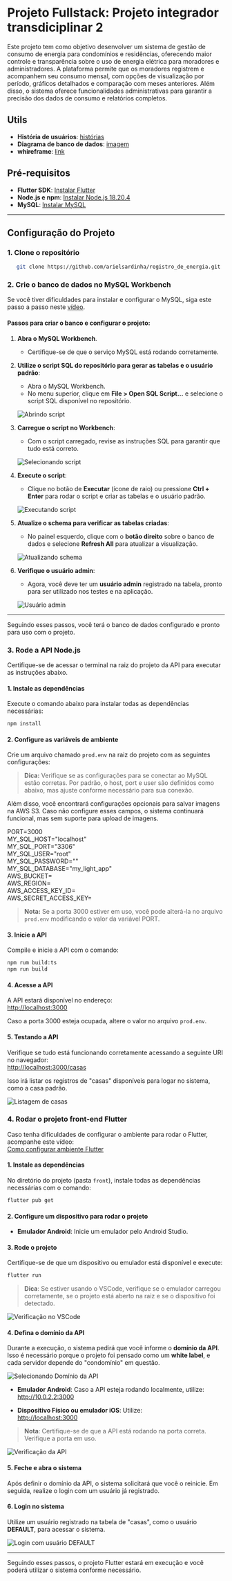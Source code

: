 # Projeto Fullstack: Projeto integrador transdiciplinar 2

Este projeto tem como objetivo desenvolver um sistema de gestão de consumo de energia para condomínios e residências, oferecendo maior controle e transparência sobre o uso de energia elétrica para moradores e administradores. A plataforma permite que os moradores registrem e acompanhem seu consumo mensal, com opções de visualização por período, gráficos detalhados e comparação com meses anteriores. Além disso, o sistema oferece funcionalidades administrativas para garantir a precisão dos dados de consumo e relatórios completos.

## Utils

- **História de usuários**: [histórias](./documentacoes/historia_de_usuario_2.docx)
- **Diagrama de banco de dados**: [imagem](./documentacoes/diagrama_de_banco_de_dados.PNG)
- **whireframe**: [link](https://whimsical.com/LEfbfkMyv4sePLp43sAfW6)

## Pré-requisitos

- **Flutter SDK**: [Instalar Flutter](https://docs.flutter.dev/get-started/install)
- **Node.js e npm**: [Instalar Node.js 18.20.4](https://nodejs.org/pt/blog/release/v18.20.4)
- **MySQL**: [Instalar MySQL](https://dev.mysql.com/downloads/installer/)

---

## Configuração do Projeto

### 1. **Clone o repositório**

```bash
   git clone https://github.com/arielsardinha/registro_de_energia.git
```

### 2. **Crie o banco de dados no MySQL Workbench**

Se você tiver dificuldades para instalar e configurar o MySQL, siga este passo a passo neste [vídeo](https://www.youtube.com/watch?v=s0YoPLbox40).

#### **Passos para criar o banco e configurar o projeto:**

1. **Abra o MySQL Workbench**.
   - Certifique-se de que o serviço MySQL está rodando corretamente.

2. **Utilize o script SQL do repositório para gerar as tabelas e o usuário padrão**:
   - Abra o MySQL Workbench.
   - No menu superior, clique em **File > Open SQL Script...** e selecione o script SQL disponível no repositório.

   ![Abrindo script](https://github.com/user-attachments/assets/c9d2b559-e728-4930-a6ac-2a1bd13292b3)

3. **Carregue o script no Workbench**:
   - Com o script carregado, revise as instruções SQL para garantir que tudo está correto.

   ![Selecionando script](https://github.com/user-attachments/assets/4d3fcc4d-d1b8-475e-90b2-b58bfc61ec8f)

4. **Execute o script**:
   - Clique no botão de **Executar** (ícone de raio) ou pressione **Ctrl + Enter** para rodar o script e criar as tabelas e o usuário padrão.

   ![Executando script](https://github.com/user-attachments/assets/2da67832-1186-4bdc-9d73-834e1f49418a)

5. **Atualize o schema para verificar as tabelas criadas**:
   - No painel esquerdo, clique com o **botão direito** sobre o banco de dados e selecione **Refresh All** para atualizar a visualização.

   ![Atualizando schema](https://github.com/user-attachments/assets/ab3322df-9c3f-4b90-bc65-19ce50c064f7)

6. **Verifique o usuário admin**:
   - Agora, você deve ter um **usuário admin** registrado na tabela, pronto para ser utilizado nos testes e na aplicação.

   ![Usuário admin](https://github.com/user-attachments/assets/bb11c043-d033-4685-8de7-6d75798708d8)

---

Seguindo esses passos, você terá o banco de dados configurado e pronto para uso com o projeto.

### 3. **Rode a API Node.js**

Certifique-se de acessar o terminal na raiz do projeto da API para executar as instruções abaixo.

#### 1. **Instale as dependências**

Execute o comando abaixo para instalar todas as dependências necessárias:

```bash
npm install
```

#### 2. **Configure as variáveis de ambiente**

Crie um arquivo chamado `prod.env` na raiz do projeto com as seguintes configurações:

> **Dica:** Verifique se as configurações para se conectar ao MySQL estão corretas. Por padrão, o host, port e user são definidos como abaixo, mas ajuste conforme necessário para sua conexão.

Além disso, você encontrará configurações opcionais para salvar imagens na AWS S3. Caso não configure esses campos, o sistema continuará funcional, mas sem suporte para upload de imagens.

PORT=3000  
MY_SQL_HOST="localhost"  
MY_SQL_PORT="3306"  
MY_SQL_USER="root"  
MY_SQL_PASSWORD=""  
MY_SQL_DATABASE="my_light_app"  
AWS_BUCKET=  
AWS_REGION=  
AWS_ACCESS_KEY_ID=  
AWS_SECRET_ACCESS_KEY=  

> **Nota:** Se a porta 3000 estiver em uso, você pode alterá-la no arquivo `prod.env` modificando o valor da variável PORT.

#### 3. **Inicie a API**

Compile e inicie a API com o comando:

```bash
npm rum build:ts
npm run build
```

#### 4. **Acesse a API**

A API estará disponível no endereço:  
<http://localhost:3000>  

Caso a porta 3000 esteja ocupada, altere o valor no arquivo `prod.env`.

#### 5. **Testando a API**

Verifique se tudo está funcionando corretamente acessando a seguinte URI no navegador:  
<http://localhost:3000/casas>  

Isso irá listar os registros de "casas" disponíveis para logar no sistema, como a casa padrão.

![Listagem de casas](https://github.com/user-attachments/assets/a69ed109-da9f-4e0d-9deb-4183e300b356)

### 4. **Rodar o projeto front-end Flutter**

Caso tenha dificuldades de configurar o ambiente para rodar o Flutter, acompanhe este vídeo:  
[Como configurar ambiente Flutter](https://www.youtube.com/watch?v=42jiTBFmeIA)

#### 1. **Instale as dependências**

No diretório do projeto (pasta `front`), instale todas as dependências necessárias com o comando:

```bash
flutter pub get
```

#### 2. **Configure um dispositivo para rodar o projeto**

- **Emulador Android**: Inicie um emulador pelo Android Studio.

#### 3. **Rode o projeto**

Certifique-se de que um dispositivo ou emulador está disponível e execute:

```bash
flutter run
```

> **Dica**: Se estiver usando o VSCode, verifique se o emulador carregou corretamente, se o projeto está aberto na raiz e se o dispositivo foi detectado.

![Verificação no VSCode](https://github.com/user-attachments/assets/0af6fd40-2819-44e6-a675-abe655494dfc)

#### 4. **Defina o domínio da API**

Durante a execução, o sistema pedirá que você informe o **domínio da API**. Isso é necessário porque o projeto foi pensado como um **white label**, e cada servidor depende do "condomínio" em questão.

![Selecionando Domínio da API](https://github.com/user-attachments/assets/283cec70-efea-4237-91dd-2e658fb204f9)

- **Emulador Android**: Caso a API esteja rodando localmente, utilize:  
  <http://10.0.2.2:3000>

- **Dispositivo Físico ou emulador iOS**: Utilize:  
  <http://localhost:3000>

> **Nota**: Certifique-se de que a API está rodando na porta correta. Verifique a porta em uso.

![Verificação da API](https://github.com/user-attachments/assets/2310432d-d3db-45d6-9771-4e308f299137)

#### 5. **Feche e abra o sistema**

Após definir o domínio da API, o sistema solicitará que você o reinicie. Em seguida, realize o login com um usuário já registrado.

#### 6. **Login no sistema**

Utilize um usuário registrado na tabela de "casas", como o usuário **DEFAULT**, para acessar o sistema.

![Login com usuário DEFAULT](https://github.com/user-attachments/assets/ade25f58-bfe9-4483-8a31-8318978fe743)

---

Seguindo esses passos, o projeto Flutter estará em execução e você poderá utilizar o sistema conforme necessário.
